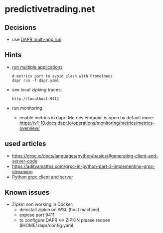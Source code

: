 # predictivetrading.net

## Decisions
- use [DAPR multi-app run](https://docs.dapr.io/developing-applications/local-development/multi-app-dapr-run/multi-app-overview/)

## Hints

- [run multiple applications](https://docs.dapr.io/developing-applications/local-development/multi-app-dapr-run/multi-app-overview/)
  ```
  # metrics port to avoid clash with Prometheus
  dapr run -f dapr.yaml
  ```
  
- see local zipking traces:
  ```
  http://localhost:9411
  ```

- run monitoring
  - enable metrics in dapr:
    Metrics endpoint is open by default
    more: https://v1-10.docs.dapr.io/operations/monitoring/metrics/metrics-overview/

## used articles
- https://grpc.io/docs/languages/python/basics/#generating-client-and-server-code
- https://adityamattos.com/grpc-in-python-part-3-implementing-grpc-streaming
- [Python grpc client and server](https://www.youtube.com/watch?v=WB37L7PjI5k)

## Known issues
- Zipkin non working in Docker:
  - deinstall zipkin on WSL (host machine)
  - expose port 9411
  - to configure DAPR <-> ZIPKIN please reopen $HOME/.dapr/config.yaml

